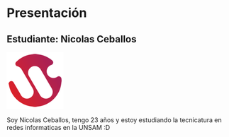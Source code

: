 # Presentación

## Estudiante: Nicolas Ceballos

![Menu_202](wollok.png) 

Soy Nicolas Ceballos, tengo 23 años y estoy estudiando la tecnicatura en redes informaticas en la UNSAM :D

